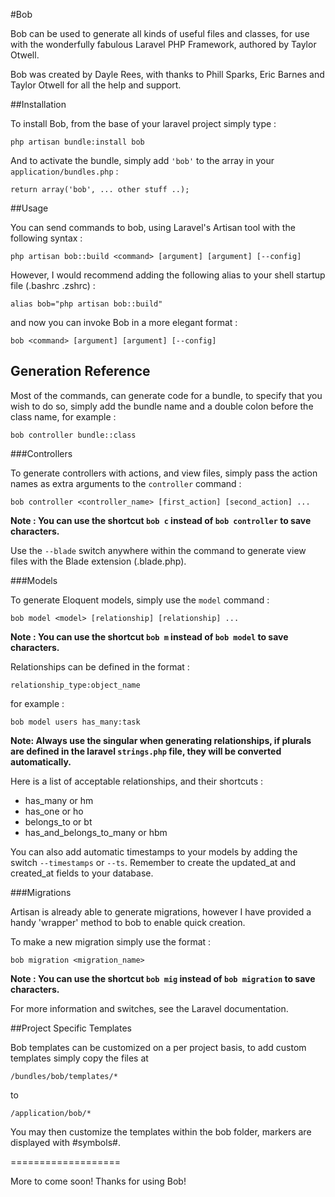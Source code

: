 #Bob

Bob can be used to generate all kinds of useful files and classes, for use with the wonderfully fabulous Laravel PHP Framework, authored by Taylor Otwell.

Bob was created by Dayle Rees, with thanks to Phill Sparks, Eric Barnes and Taylor Otwell for all the help and support.

##Installation

To install Bob, from the base of your laravel project simply type :

```
php artisan bundle:install bob
```

And to activate the bundle, simply add `'bob'` to the array in your `application/bundles.php` :

```
return array('bob', ... other stuff ..);
```

##Usage

You can send commands to bob, using Laravel's Artisan tool with the following syntax :

```
php artisan bob::build <command> [argument] [argument] [--config]
```

However, I would recommend adding the following alias to your shell startup file (.bashrc .zshrc) :

```
alias bob="php artisan bob::build"
```

and now you can invoke Bob in a more elegant format :

```
bob <command> [argument] [argument] [--config]
```

## Generation Reference

Most of the commands, can generate code for a bundle, to specify that you wish to do so, simply add the bundle name and a double colon before the class name, for example :

```
bob controller bundle::class
```

###Controllers

To generate controllers with actions, and view files, simply pass the action names as extra arguments to the `controller` command :

```
bob controller <controller_name> [first_action] [second_action] ...
```

**Note : You can use the shortcut `bob c` instead of `bob controller` to save characters.**

Use the `--blade` switch anywhere within the command to generate view files with the Blade extension (.blade.php).

###Models

To generate Eloquent models, simply use the `model` command :

```
bob model <model> [relationship] [relationship] ...
```
**Note : You can use the shortcut `bob m` instead of `bob model` to save characters.**

Relationships can be defined in the format :

```
relationship_type:object_name
```

for example :

```
bob model users has_many:task
```
**Note: Always use the singular when generating relationships, if plurals are defined in the laravel `strings.php` file, they will be converted automatically.**

Here is a list of acceptable relationships, and their shortcuts :

* has_many or hm
* has_one or ho
* belongs_to or bt
* has_and_belongs_to_many or hbm

You can also add automatic timestamps to your models by adding the switch `--timestamps` or `--ts`. Remember to create the updated_at and created_at fields to your database.

###Migrations

Artisan is already able to generate migrations, however I have provided a handy 'wrapper' method to bob to enable quick creation.

To make a new migration simply use the format :

```
bob migration <migration_name>
```
**Note : You can use the shortcut `bob mig` instead of `bob migration` to save characters.**

For more information and switches, see the Laravel documentation.


##Project Specific Templates

Bob templates can be customized on a per project basis, to add custom templates simply copy the files at

```
/bundles/bob/templates/*
```

to

```
/application/bob/*
```

You may then customize the templates within the bob folder, markers are displayed with #symbols#.

===================

More to come soon! Thanks for using Bob!
